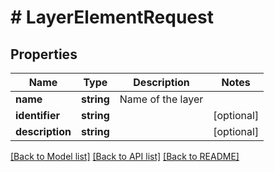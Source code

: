 # # LayerElementRequest

## Properties

Name | Type | Description | Notes
------------ | ------------- | ------------- | -------------
**name** | **string** | Name of the layer |
**identifier** | **string** |  | [optional]
**description** | **string** |  | [optional]

[[Back to Model list]](../../README.md#models) [[Back to API list]](../../README.md#endpoints) [[Back to README]](../../README.md)

